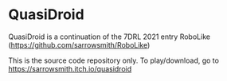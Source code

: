 # QuasiDroid

QuasiDroid is a continuation of the 7DRL 2021 entry RoboLike (https://github.com/sarrowsmith/RoboLike)

This is the source code repository only. To play/download, go to https://sarrowsmith.itch.io/quasidroid
